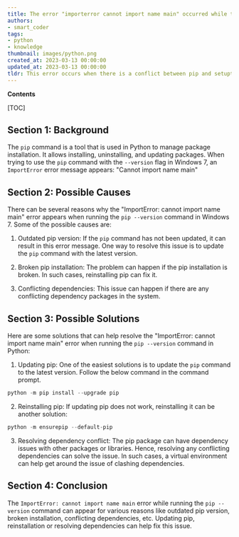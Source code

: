 ```yaml
---
title: The error "importerror cannot import name main" occurred while trying to run the pip --version command on a 32-bit windows 7 system
authors:
- smart_coder
tags:
- python
- knowledge
thumbnail: images/python.png
created_at: 2023-03-13 00:00:00
updated_at: 2023-03-13 00:00:00
tldr: This error occurs when there is a conflict between pip and setuptools, which can be resolved by upgrading pip using the command `python -m pip install --upgrade pip`.
---
```


**Contents**

[TOC]

## Section 1: Background

The `pip` command is a tool that is used in Python to manage package installation. It allows installing, uninstalling, and updating packages. When trying to use the `pip` command with the `--version` flag in Windows 7, an `ImportError` error message appears: "Cannot import name main" 

## Section 2: Possible Causes

There can be several reasons why the "ImportError: cannot import name main" error appears when running the `pip --version` command in Windows 7. Some of the possible causes are:

1. Outdated pip version: If the `pip` command has not been updated, it can result in this error message. One way to resolve this issue is to update the `pip` command with the latest version.

2. Broken pip installation: The problem can happen if the pip installation is broken. In such cases, reinstalling pip can fix it.

3. Conflicting dependencies: This issue can happen if there are any conflicting dependency packages in the system.


## Section 3: Possible Solutions

Here are some solutions that can help resolve the "ImportError: cannot import name main" error when running the `pip --version` command in Python:

1. Updating pip: One of the easiest solutions is to update the `pip` command to the latest version. Follow the below command in the command prompt.

```python
python -m pip install --upgrade pip
```

2. Reinstalling pip: If updating pip does not work, reinstalling it can be another solution:

```python
python -m ensurepip --default-pip
```

3. Resolving dependency conflict: The pip package can have dependency issues with other packages or libraries. Hence, resolving any conflicting dependencies can solve the issue.  In such cases, a virtual environment can help get around the issue of clashing dependencies.

## Section 4: Conclusion

The `ImportError: cannot import name main` error while running the `pip --version` command can appear for various reasons like outdated pip version, broken installation, conflicting dependencies, etc. Updating pip, reinstallation or resolving dependencies can help fix this issue.
